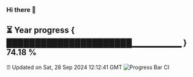 ### Hi there 👋
⏳ Year progress { ██████████████████████▁▁▁▁▁▁▁▁ } 74.18 %
---
⏰ Updated on Sat, 28 Sep 2024 12:12:41 GMT
![Progress Bar CI](https://github.com/Moyi321/Moyi321/workflows/Progress%20Bar%20CI/badge.svg)
